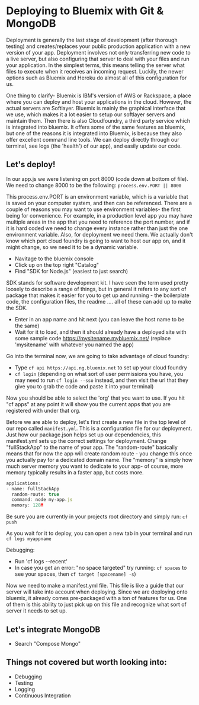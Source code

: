# Deploying to Bluemix with Git & MongoDB

Deployment is generally the last stage of development (after thorough testing) and creates/replaces your public production application with a new version of your app. Deployment involves not only transferring new code to a live server, but also configuring that server to deal with your files and run your application. In the simplest terms, this means telling the server what files to execute when it receives an incoming request. Luckily, the newer options such as Bluemix and Heroku do almost all of this configuration for us. 

One thing to clarify- Bluemix is IBM's version of AWS or Rackspace, a place where you can deploy and host your applications in the cloud. However, the actual servers are Softlayer. Bluemix is mainly the graphical interface that we use, which makes it a lot easier to setup our softlayer servers and maintain them. Then there is also Cloudfoundry, a third party service which is integrated into bluemix. It offers some of the same features as bluemix, but one of the reasons it is integrated into Bluemix, is because they also offer excellent command line tools. We can deploy directly through our terminal, see logs (the 'health') of our app), and easily update our code.


## Let's deploy!

In our app.js we were listening on port 8000 (code down at bottom of file). We need to change 8000 to be the following: 
`process.env.PORT || 8000` 

This process.env.PORT is an environment variable, which is a variable that is saved on your computer system, and then can be referenced. There are a couple of reasons you may want to use environment variables- the first being for convenience. For example, in a production level app you may have multiple areas in the app that you need to reference the port number, and if it is hard coded we need to change every instance rather than just the one environment variable. Also, for deployment we need them. We actually don't know which port cloud foundry is going to want to host our app on, and it might change, so we need it to be a dynamic variable. 

- Navitage to the bluemix console
- Click up on the top right "Catalog"
- Find "SDK for Node.js" (easiest to just search)

SDK stands for software development kit. I have seen the term used pretty loosely to describe a range of things, but in general it refers to any sort of package that makes it easier for you to get up and running - the boilerplate code, the configuration files, the readme .... all of these can add up to make the SDK. 

- Enter in an app name and hit next (you can leave the host name to be the same)
- Wait for it to load, and then it should already have a deployed site with some sample code https://mysitename.mybluemix.net/ (replace 'mysitename' with whatever you named the app)

Go into the terminal now, we are going to take advantage of cloud foundry: 
- Type `cf api https://api.ng.bluemix.net` to set up your cloud foundry
- `cf login` (depending on what sort of user permissions you have, you may need to run `cf login --sso` instead, and then visit the url that they give you to grab the code and paste it into your terminal)

Now you should be able to select the 'org' that you want to use. If you hit "cf apps" at any point it will show you the current apps that you are registered with under that org. 

Before we are able to deploy, let's first create a new file in the top level of our repo called `manifest.yml`. This is a configuration file for our deployment. Just how our package.json helps set up our dependencies, this manifest.yml sets up the correct settings for deployment. Change "fullStackApp" to the name of your app. The "random-route" basically means that for now the app will create random route - you change this once you actually pay for a dedicated domain name. The "memory" is simply how much server memory you want to dedicate to your app- of course, more memory typically results in a faster app, but costs more.

```javascript
applications:
- name: fullStackApp
  random-route: true
  command: node my-app.js
  memory: 128M
```

Be sure you are currently in your projects root directory and simply run: 
`cf push`

As you wait for it to deploy, you can open a new tab in your terminal and run `cf logs myappname`

Debugging: 
- Run 'cf logs --recent'
- In case you get an error: "no space targeted" try running: `cf spaces` to see your spaces, then `cf target [spacename] -s`)

Now we need to make a manifest.yml file. This file is like a guide that our server will take into account when deploying. Since we are deploying onto bluemix, it already comes pre-packaged with a ton of features for us. One of them is this ability to just pick up on this file and recognize what sort of server it needs to set up. 


## Let's integrate MongoDB

- Search "Compose Mongo"


## Things not covered but worth looking into: 
- Debugging
- Testing
- Logging
- Continuous Integration

